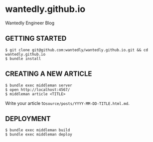 # wantedly.github.io

Wantedly Engineer Blog

## GETTING STARTED

```
$ git clone git@github.com:wantedly/wantedly.github.io.git && cd wantedly.github.io
$ bundle install
```

## CREATING A NEW ARTICLE

```
$ bundle exec middleman server
$ open http://localhost:4567/
$ middleman article <TITLE>
```

Write your article to`source/posts/YYYY-MM-DD-TITLE.html.md`.

## DEPLOYMENT

```
$ bundle exec middleman build
$ bundle exec middleman deploy
```

